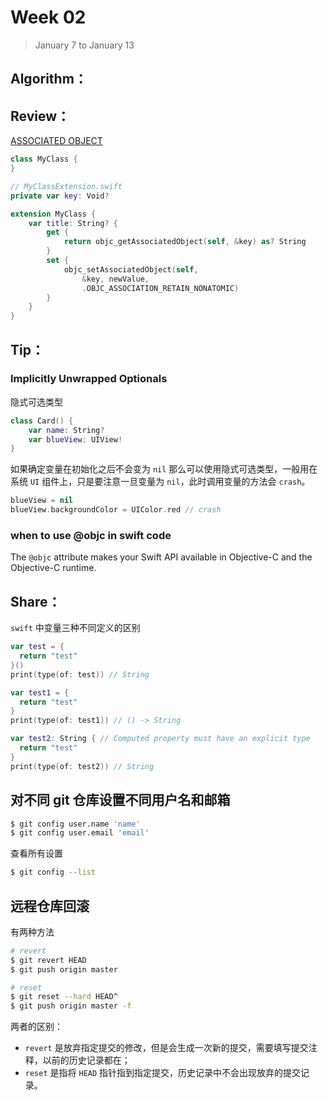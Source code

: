# Week 02

> January 7 to January 13

## Algorithm：


## Review：
[ASSOCIATED OBJECT](https://swifter.tips/associated-object/)

```swift
class MyClass {
}

// MyClassExtension.swift
private var key: Void?

extension MyClass {
    var title: String? {
        get {
            return objc_getAssociatedObject(self, &key) as? String
        }
        set {
            objc_setAssociatedObject(self,
                &key, newValue,
                .OBJC_ASSOCIATION_RETAIN_NONATOMIC)
        }
    }
}
```

## Tip：
### Implicitly Unwrapped Optionals
隐式可选类型

```swift
class Card() {
    var name: String?
    var blueView: UIView!
}
```
如果确定变量在初始化之后不会变为 `nil` 那么可以使用隐式可选类型，一般用在系统 `UI` 组件上，只是要注意一旦变量为 `nil`，此时调用变量的方法会 `crash`。
```swift
blueView = nil
blueView.backgroundColor = UIColor.red // crash
```

### when to use @objc in swift code
The `@objc` attribute makes your Swift API available in Objective-C and the Objective-C runtime.

## Share：

`swift` 中变量三种不同定义的区别 
```swift
var test = {
  return "test"
}()
print(type(of: test)) // String

var test1 = {
  return "test"
}
print(type(of: test1)) // () -> String

var test2: String { // Computed property must have an explicit type
  return "test"
}
print(type(of: test2)) // String
```

## 对不同 git 仓库设置不同用户名和邮箱

```bash
$ git config user.name 'name'
$ git config user.email 'email'
```

查看所有设置
```bash
$ git config --list
```

## 远程仓库回滚
有两种方法
```bash
# revert
$ git revert HEAD
$ git push origin master

# reset
$ git reset --hard HEAD^
$ git push origin master -f 
```

两者的区别：
- `revert` 是放弃指定提交的修改，但是会生成一次新的提交，需要填写提交注释，以前的历史记录都在；
- `reset` 是指将 `HEAD` 指针指到指定提交，历史记录中不会出现放弃的提交记录。